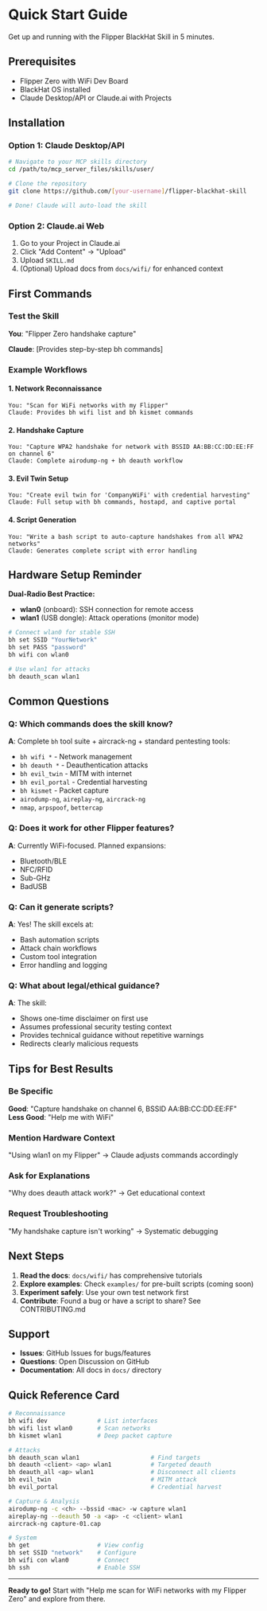 # Quick Start Guide

Get up and running with the Flipper BlackHat Skill in 5 minutes.

## Prerequisites

- Flipper Zero with WiFi Dev Board
- BlackHat OS installed
- Claude Desktop/API or Claude.ai with Projects

## Installation

### Option 1: Claude Desktop/API

```bash
# Navigate to your MCP skills directory
cd /path/to/mcp_server_files/skills/user/

# Clone the repository
git clone https://github.com/[your-username]/flipper-blackhat-skill

# Done! Claude will auto-load the skill
```

### Option 2: Claude.ai Web

1. Go to your Project in Claude.ai
2. Click "Add Content" → "Upload"
3. Upload `SKILL.md`
4. (Optional) Upload docs from `docs/wifi/` for enhanced context

## First Commands

### Test the Skill

**You**: "Flipper Zero handshake capture"

**Claude**: [Provides step-by-step bh commands]

### Example Workflows

#### 1. Network Reconnaissance
```
You: "Scan for WiFi networks with my Flipper"
Claude: Provides bh wifi list and bh kismet commands
```

#### 2. Handshake Capture
```
You: "Capture WPA2 handshake for network with BSSID AA:BB:CC:DD:EE:FF on channel 6"
Claude: Complete airodump-ng + bh deauth workflow
```

#### 3. Evil Twin Setup
```
You: "Create evil twin for 'CompanyWiFi' with credential harvesting"
Claude: Full setup with bh commands, hostapd, and captive portal
```

#### 4. Script Generation
```
You: "Write a bash script to auto-capture handshakes from all WPA2 networks"
Claude: Generates complete script with error handling
```

## Hardware Setup Reminder

**Dual-Radio Best Practice:**
- **wlan0** (onboard): SSH connection for remote access
- **wlan1** (USB dongle): Attack operations (monitor mode)

```bash
# Connect wlan0 for stable SSH
bh set SSID "YourNetwork"
bh set PASS "password"
bh wifi con wlan0

# Use wlan1 for attacks
bh deauth_scan wlan1
```

## Common Questions

### Q: Which commands does the skill know?

**A**: Complete `bh` tool suite + aircrack-ng + standard pentesting tools:
- `bh wifi *` - Network management
- `bh deauth *` - Deauthentication attacks
- `bh evil_twin` - MITM with internet
- `bh evil_portal` - Credential harvesting
- `bh kismet` - Packet capture
- `airodump-ng`, `aireplay-ng`, `aircrack-ng`
- `nmap`, `arpspoof`, `bettercap`

### Q: Does it work for other Flipper features?

**A**: Currently WiFi-focused. Planned expansions:
- Bluetooth/BLE
- NFC/RFID
- Sub-GHz
- BadUSB

### Q: Can it generate scripts?

**A**: Yes! The skill excels at:
- Bash automation scripts
- Attack chain workflows
- Custom tool integration
- Error handling and logging

### Q: What about legal/ethical guidance?

**A**: The skill:
- Shows one-time disclaimer on first use
- Assumes professional security testing context
- Provides technical guidance without repetitive warnings
- Redirects clearly malicious requests

## Tips for Best Results

### Be Specific
**Good**: "Capture handshake on channel 6, BSSID AA:BB:CC:DD:EE:FF"  
**Less Good**: "Help me with WiFi"

### Mention Hardware Context
"Using wlan1 on my Flipper" → Claude adjusts commands accordingly

### Ask for Explanations
"Why does deauth attack work?" → Get educational context

### Request Troubleshooting
"My handshake capture isn't working" → Systematic debugging

## Next Steps

1. **Read the docs**: `docs/wifi/` has comprehensive tutorials
2. **Explore examples**: Check `examples/` for pre-built scripts (coming soon)
3. **Experiment safely**: Use your own test network first
4. **Contribute**: Found a bug or have a script to share? See CONTRIBUTING.md

## Support

- **Issues**: GitHub Issues for bugs/features
- **Questions**: Open Discussion on GitHub
- **Documentation**: All docs in `docs/` directory

## Quick Reference Card

```bash
# Reconnaissance
bh wifi dev              # List interfaces
bh wifi list wlan0       # Scan networks
bh kismet wlan1          # Deep packet capture

# Attacks
bh deauth_scan wlan1                    # Find targets
bh deauth <client> <ap> wlan1           # Targeted deauth
bh deauth_all <ap> wlan1                # Disconnect all clients
bh evil_twin                            # MITM attack
bh evil_portal                          # Credential harvest

# Capture & Analysis
airodump-ng -c <ch> --bssid <mac> -w capture wlan1
aireplay-ng --deauth 50 -a <ap> -c <client> wlan1
aircrack-ng capture-01.cap

# System
bh get                   # View config
bh set SSID "network"    # Configure
bh wifi con wlan0        # Connect
bh ssh                   # Enable SSH
```

---

**Ready to go!** Start with "Help me scan for WiFi networks with my Flipper Zero" and explore from there.
